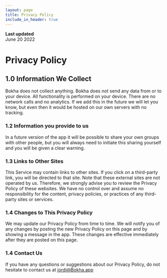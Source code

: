```yaml
---
layout: page
title: Privacy Policy
include_in_header: true
---
```


**Last updated**  
June 20 2022


# Privacy Policy

## 1.0 Information We Collect
Bokha does not collect anything. Bokha does not send any data from or to your device. All functionality is performed on your device. There are no network calls and no analytics. If we add this in the future we will let you know, but even then it would be hosted on our own servers with no tracking.

### 1.2 Information you provide to us 
In a future version of the app it will be possible to share your own groups with other people, but you will always need to initiate this sharing yourself and you will be given a clear warning.

### 1.3 Links to Other Sites
This Service may contain links to other sites. If you click on a third-party link, you will be directed to that site. Note that these external sites are not operated by us. Therefore, we strongly advise you to review the Privacy Policy of these websites. We have no control over and assume no responsibility for the content, privacy policies, or practices of any third-party sites or services.

### 1.4 Changes to This Privacy Policy
We may update our Privacy Policy from time to time. We will notify you of any changes by posting the new Privacy Policy on this page and by showing a message in the app. These changes are effective immediately after they are posted on this page. 

### 1.4 Contact Us
If you have any questions or suggestions about our Privacy Policy, do not hesitate to contact us at jordi@Bokha.app